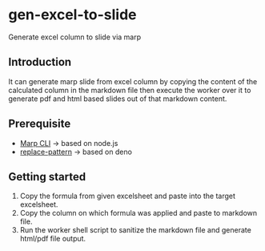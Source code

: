 # gen-excel-to-slide
Generate excel column to slide via marp

## Introduction
It can generate marp slide from excel column by copying the content of the calculated column in the markdown file then execute the worker over it to generate pdf and html based slides out of that markdown content.

## Prerequisite
- [Marp CLI](https://github.com/marp-team/marp-cli) → based on node.js
- [replace-pattern](https://github.com/isurfer21/replace-pattern) → based on deno

## Getting started
1. Copy the formula from given excelsheet and paste into the target excelsheet.
2. Copy the column on which formula was applied and paste to markdown file.
3. Run the worker shell script to sanitize the markdown file and generate html/pdf file output.
